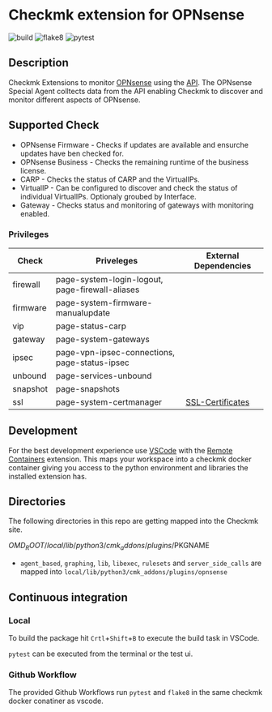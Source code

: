 # Checkmk extension for OPNsense

![build](https://github.com/scsitteam/checkmk_opnsense/workflows/build/badge.svg)
![flake8](https://github.com/scsitteam/checkmk_opnsense/workflows/Lint/badge.svg)
![pytest](https://github.com/scsitteam/checkmk_opnsense/workflows/pytest/badge.svg)

## Description

Checkmk Extensions to monitor [OPNsense](https://opnsense.org/) using the [API](https://docs.opnsense.org/development/api.html). The OPNsense Special Agent colltects data from the API enabling Checkmk to discover and monitor different aspects of OPNsense.

## Supported Check

* OPNsense Firmware - Checks if updates are available and ensurche updates have ben checked for.
* OPNsense Business - Checks the remaining runtime of the business license.
* CARP - Checks the status of CARP and the VirtualIPs.
* VirtualIP - Can be configured to discover and check the status of individual VirtualIPs. Optionaly groubed by Interface.
* Gateway - Checks status and monitoring of gateways with monitoring enabled.

### Privileges

| Check    | Priveleges                                      | External Dependencies |
| -------- | ----------------------------------------------- | --- |
| firewall | page-system-login-logout, page-firewall-aliases | |
| firmware | page-system-firmware-manualupdate               | | 
| vip      | page-status-carp                                | |
| gateway  | page-system-gateways                            | |
| ipsec    | page-vpn-ipsec-connections, page-status-ipsec   | |
| unbound  | page-services-unbound                           | |
| snapshot | page-snapshots                                  | |
| ssl      | page-system-certmanager                         | [SSL-Certificates](https://exchange.checkmk.com/p/sslcertificates) |

## Development

For the best development experience use [VSCode](https://code.visualstudio.com/) with the [Remote Containers](https://marketplace.visualstudio.com/items?itemName=ms-vscode-remote.remote-containers) extension. This maps your workspace into a checkmk docker container giving you access to the python environment and libraries the installed extension has.

## Directories

The following directories in this repo are getting mapped into the Checkmk site.

$OMD_ROOT/local/lib/python3/cmk_addons/plugins/$PKGNAME

* `agent_based`, `graphing`, `lib`, `libexec`, `rulesets` and  `server_side_calls` are mapped into `local/lib/python3/cmk_addons/plugins/opnsense`

## Continuous integration
### Local

To build the package hit `Crtl`+`Shift`+`B` to execute the build task in VSCode.

`pytest` can be executed from the terminal or the test ui.

### Github Workflow

The provided Github Workflows run `pytest` and `flake8` in the same checkmk docker conatiner as vscode.
